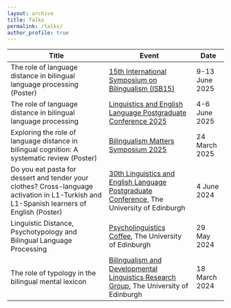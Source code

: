 ```yaml
---
layout: archive
title: Talks
permalink: /talks/
author_profile: true
---
```


| Title  | Event | Date |
| ------------- | ------------- | ------------- |
| The role of language distance in bilingual language processing (Poster)  | [15th International Symposium on Bilingualism (ISB15)](https://www.bcbl.eu/events/isb15/en/)  | 9-13 June 2025  |
| The role of language distance in bilingual language processing  | [Linguistics and English Language Postgraduate Conference 2025](https://pgc.lel.ed.ac.uk/)  | 4-6 June 2025  |
| Exploring the role of language distance in bilingual cognition: A systematic review (Poster)  | [Bilingualism Matters Symposium 2025](https://www.bilingualism-matters.org/events/bilingualism-matters-symposium-2025)  | 24 March 2025  |
| Do you eat pasta for dessert and tender your clothes? Cross-language activation in L1-Turkish and L1-Spanish learners of English (Poster)  | [30th Linguistics and English Language Postgraduate Conference](https://pgc.lel.ed.ac.uk/), The University of Edinburgh  | 4 June 2024  |
| Linguistic Distance, Psychotypology and Bilingual Language Processing  | [Psycholinguistics Coffee](https://blogs.ed.ac.uk/psycholingcoffee/past-meetings/2023-24/), The University of Edinburgh  | 29 May 2024  |
| The role of typology in the bilingual mental lexicon  | [Bilingualism and Developmental Linguistics Research Group](https://ppls.ed.ac.uk/linguistics-and-english-language/research/talks-and-reading-groups/bilingualism), The University of Edinburgh  | 18 March 2024  |
